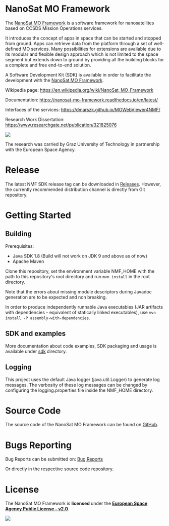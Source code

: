 # NanoSat MO Framework
The [NanoSat MO Framework] is a software framework for nanosatellites based on CCSDS Mission Operations services.

It introduces the concept of apps in space that can be started and stopped from ground. Apps can retrieve data from the platform through a set of well-defined MO services. Many possibilities for extensions are available due to its modular and flexible design approach which is not limited to the space segment but extends down to ground by providing all the building blocks for a complete and free end-to-end solution.

A Software Development Kit (SDK) is available in order to facilitate the development with the [NanoSat MO Framework].

Wikipedia page: https://en.wikipedia.org/wiki/NanoSat_MO_Framework

Documentation: https://nanosat-mo-framework.readthedocs.io/en/latest/

Interfaces of the services: https://dmarszk.github.io/MOWebViewer4NMF/

Research Work Dissertation: https://www.researchgate.net/publication/321825076

[![][ESAImage]][website]

The research was carried by Graz University of Technology in partnership with the European Space Agency.

# Release
The latest NMF SDK release tag can be downloaded in [Releases]. However, the currently recommended distribution channel is directly from Git repository.

# Getting Started

## Building
Prerequisites:
- Java SDK 1.8 (Build will not work on JDK 9 and above as of now)
- Apache Maven

Clone this repository, set the environment variable NMF\_HOME with the path to this repository's root directory and run `mvn install` in the root directory.

Note that the errors about missing module descriptors during Javadoc generation are to be expected and non breaking.

In order to produce independently runnable Java executables (JAR artifacts with dependencies - equivalent of statically linked executables), use `mvn install -P assembly-with-dependencies`.

## SDK and examples
More documentation about code examples, SDK packaging and usage is available under [sdk](sdk) directory.

## Logging
This project uses the default Java logger (java.util.Logger) to generate log messages. The verbosity of these log messages can be changed by configuring the logging.properties file inside the NMF\_HOME directory.

# Source Code
The source code of the NanoSat MO Framework can be found on [GitHub].

# Bugs Reporting
Bug Reports can be submitted on: [Bug Reports]

Or directly in the respective source code repository.

# License
The NanoSat MO Framework is **licensed** under the **[European Space Agency Public License - v2.0]**.

[![][ESAImage]][website]
	
	
[NMFImage]: http://nanosat-mo-framework.github.io/img/NMF_logo_1124_63.png
[ESAImage]: http://www.esa.int/esalogo/images/logotype/img_colorlogo_darkblue.gif
[European Space Agency Public License - v2.0]: https://github.com/esa/CCSDS_MO_TRANS/blob/master/LICENCE.md
[GitHub]: https://github.com/esa
[Releases]: https://github.com/esa/nanosat-mo-framework/releases
[Bug Reports]: https://github.com/esa/nanosat-mo-framework/issues
[website]: http://www.esa.int/
[NanoSat MO Framework]: https://nanosat-mo-framework.github.io/
